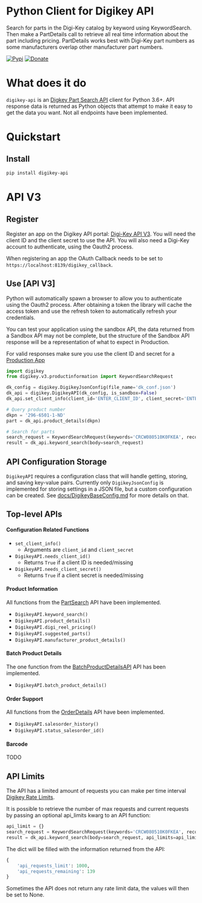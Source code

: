Python Client for Digikey API
=================================
Search for parts in the Digi-Key catalog by keyword using KeywordSearch. Then make a PartDetails call to retrieve all 
real time information about the part including pricing. PartDetails works best with Digi-Key part numbers as some 
manufacturers overlap other manufacturer part numbers.

[![Pypi](https://img.shields.io/pypi/v/digikey-api.svg?color=brightgreen)](https://pypi.org/project/digikey-api/) 
[![Donate](https://img.shields.io/badge/Donate-PayPal-gold.svg)](https://www.paypal.com/cgi-bin/webscr?cmd=_donations&business=53HWHHVCJ3D4J&currency_code=EUR&source=url)

# What does it do
`digikey-api` is an [Digkey Part Search API](https://api-portal.digikey.com/node/8517) client for Python 3.6+. API response data is returned as Python objects that attempt to make it easy to get the data you want. Not all endpoints have been implemented.

# Quickstart

## Install
```sh
pip install digikey-api
```

# API V3
## Register
Register an app on the Digikey API portal: [Digi-Key API V3](https://developer.digikey.com/get_started). You will need 
the client ID and the client secret to use the API. You will also need a Digi-Key account to authenticate, using the 
Oauth2 process.

When registering an app the OAuth Callback needs to be set to `https://localhost:8139/digikey_callback`.

## Use [API V3]
Python will automatically spawn a browser to allow you to authenticate using the Oauth2 process. After obtaining a token
the library will cache the access token and use the refresh token to automatically refresh your credentials.

You can test your application using the sandbox API, the data returned from a Sandbox API may not be complete, but the 
structure of the Sandbox API response will be a representation of what to expect in Production.

For valid responses make sure you use the client ID and secret for a [Production App](https://developer.digikey.com/documentation/organization)

```python
import digikey
from digikey.v3.productinformation import KeywordSearchRequest

dk_config = digikey.DigikeyJsonConfig(file_name='dk_conf.json')
dk_api = digikey.DigikeyAPI(dk_config, is_sandbox=False)
dk_api.set_client_info(client_id='ENTER_CLIENT_ID', client_secret='ENTER_CLIENT_SECRET')

# Query product number
dkpn = '296-6501-1-ND'
part = dk_api.product_details(dkpn)

# Search for parts 
search_request = KeywordSearchRequest(keywords='CRCW080510K0FKEA', record_count=10)
result = dk_api.keyword_search(body=search_request)
```

## API Configuration Storage
`DigikeyAPI` requires a configuration class that will handle getting, storing, and saving key-value pairs. Currently
only `DigikeyJsonConfig` is implemented for storing settings in a JSON file, but a custom configuration can be created.
See [docs/DigikeyBaseConfig.md](docs/DigikeyBaseConfig.md) for more details on that.

## Top-level APIs

#### Configuration Related Functions
* `set_client_info()`
    * Arguments are `client_id` and `client_secret`
* `DigikeyAPI.needs_client_id()`
    * Returns `True` if a client ID is needed/missing
* `DigikeyAPI.needs_client_secret()`
    * Returns `True` if a client secret is needed/missing

#### Product Information
All functions from the [PartSearch](https://developer.digikey.com/products/product-information/partsearch/) API have been implemented.
* `DigikeyAPI.keyword_search()`
* `DigikeyAPI.product_details()`
* `DigikeyAPI.digi_reel_pricing()`
* `DigikeyAPI.suggested_parts()`
* `DigikeyAPI.manufacturer_product_details()`

#### Batch Product Details
The one function from the [BatchProductDetailsAPI](https://developer.digikey.com/products/batch-productdetails/batchproductdetailsapi) API has been implemented.
* `DigikeyAPI.batch_product_details()`

#### Order Support
All functions from the [OrderDetails](https://developer.digikey.com/products/order-support/orderdetails/) API have been implemented.
* `DigikeyAPI.salesorder_history()`
* `DigikeyAPI.status_salesorder_id()`

#### Barcode
TODO

## API Limits
The API has a limited amount of requests you can make per time interval [Digikey Rate Limits](https://developer.digikey.com/documentation/shared-concepts#rate-limits). 

It is possible to retrieve the number of max requests and current requests by passing an optional api_limits kwarg to an API function:
```python
api_limit = {}
search_request = KeywordSearchRequest(keywords='CRCW080510K0FKEA', record_count=10)
result = dk_api.keyword_search(body=search_request, api_limits=api_limit)
```
 
The dict will be filled with the information returned from the API:
```python
{ 
    'api_requests_limit': 1000, 
    'api_requests_remaining': 139
}
```
Sometimes the API does not return any rate limit data, the values will then be set to None.

